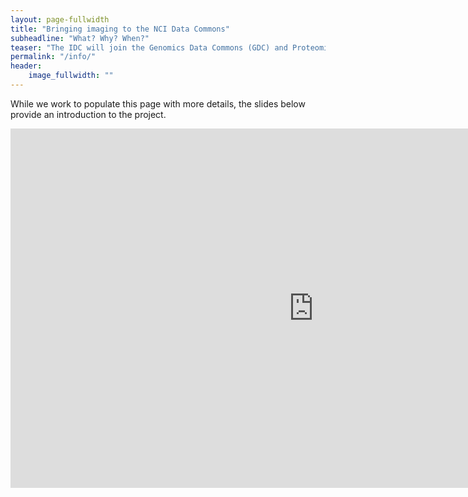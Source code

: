 ```yaml
---
layout: page-fullwidth
title: "Bringing imaging to the NCI Data Commons"
subheadline: "What? Why? When?"
teaser: "The IDC will join the Genomics Data Commons (GDC) and Proteomics Data Commons (PDC) as the newest component of the NCI Cancer Research Data Commons (CRDC)."
permalink: "/info/"
header:
    image_fullwidth: ""
---
```


While we work to populate this page with more details, the slides below provide an introduction
to the project.

<iframe src="https://docs.google.com/presentation/d/e/2PACX-1vQ23kMhl4fYe2He9UvwBbIhzF9p4CXK982riRdN5b77mIa_VEL9syGl3buTlbPtwtSdOC-z30v057K2/embed?start=true&loop=true&delayms=5000" frameborder="0" width="970" height="575" allowfullscreen="true" mozallowfullscreen="true" webkitallowfullscreen="true"></iframe>
